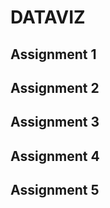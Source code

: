 DATAVIZ
============

## Assignment 1

## Assignment 2

## Assignment 3

## Assignment 4

## Assignment 5

